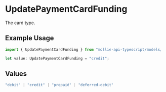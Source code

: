# UpdatePaymentCardFunding

The card type.

## Example Usage

```typescript
import { UpdatePaymentCardFunding } from "mollie-api-typescript/models/operations";

let value: UpdatePaymentCardFunding = "credit";
```

## Values

```typescript
"debit" | "credit" | "prepaid" | "deferred-debit"
```